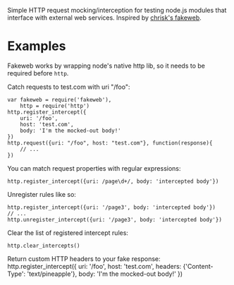 Simple HTTP request mocking/interception for testing node.js modules that interface with external web services. Inspired by [chrisk's fakeweb][1].

# Examples

Fakeweb works by wrapping node's native http lib, so it needs to be required before ```http```.

Catch requests to test.com with uri "/foo":

    var fakeweb = require('fakeweb'),
        http = require('http')
    http.register_intercept({
        uri: '/foo', 
        host: 'test.com',
        body: 'I'm the mocked-out body!'
    })
    http.request({uri: "/foo", host: "test.com"}, function(response){
        // ...
    })

You can match request properties with regular expressions:

    http.register_intercept({uri: /page\d+/, body: 'intercepted body'})

Unregister rules like so:

    http.register_intercept({uri: '/page3', body: 'intercepted body'})
    // ...
    http.unregister_intercept({uri: '/page3', body: 'intercepted body'})

Clear the list of registered intercept rules:

    http.clear_intercepts()

Return custom HTTP headers to your fake response:
    http.register_intercept({
        uri: '/foo', 
        host: 'test.com',
        headers: {'Content-Type': 'text/pineapple'},
        body: 'I'm the mocked-out body!'
    })

[1]: https://github.com/chrisk/fakeweb
